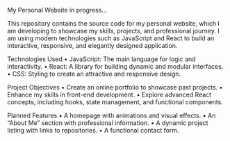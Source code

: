 My Personal Website in progress...

This repository contains the source code for my personal website, which I am developing to showcase my skills, projects, and professional journey. I am using modern technologies such as JavaScript and React to build an interactive, responsive, and elegantly designed application.

Technologies Used
• JavaScript: The main language for logic and interactivity.
• React: A library for building dynamic and modular interfaces.
• CSS: Styling to create an attractive and responsive design.

Project Objectives
• Create an online portfolio to showcase past projects.
• Enhance my skills in front-end development.
• Explore advanced React concepts, including hooks, state management, and functional components.

Planned Features
• A homepage with animations and visual effects.
• An “About Me” section with professional information.
• A dynamic project listing with links to repositories.
• A functional contact form.

